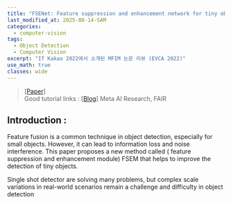 ```yaml
---
title: "FSENet: Feature suppression and enhancement network for tiny object detection"
last_modified_at: 2025-08-14-SAM
categories:
  - computer-vision
tags:
  - Object Detection
  - Computer Vision
excerpt: "If Kakao 2022에서 소개된 MFIM 논문 리뷰 (EVCA 2022)"
use_math: true
classes: wide
---
```


> [[Paper](https://doi.org/10.1016/j.patcog.2025.111425)]  
> Good tutorial links : [[Blog]()]
> Meta AI Research, FAIR


## Introduction : 
Feature fusion is a common technique in object detection, especially for small objects. However, it can lead to information loss and noise interference. This paper proposes a new method called ( feature suppression and enhancement module) FSEM that helps to improve the detection of tiny objects.

Single shot detector are solving many problems, but complex scale variations in real-world scenarios remain a challenge and difficulty in object detection

